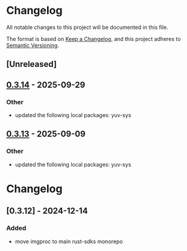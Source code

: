 # Changelog

All notable changes to this project will be documented in this file.

The format is based on [Keep a Changelog](https://keepachangelog.com/en/1.0.0/),
and this project adheres to [Semantic Versioning](https://semver.org/spec/v2.0.0.html).

## [Unreleased]

## [0.3.14](https://github.com/livekit/rust-sdks/compare/rust-sdks/imgproc@0.3.13...rust-sdks/imgproc@0.3.14) - 2025-09-29

### Other

- updated the following local packages: yuv-sys

## [0.3.13](https://github.com/livekit/rust-sdks/compare/rust-sdks/imgproc@0.3.12...rust-sdks/imgproc@0.3.13) - 2025-09-09

### Other

- updated the following local packages: yuv-sys
# Changelog

## [0.3.12] - 2024-12-14

### Added

- move imgproc to main rust-sdks monorepo

